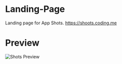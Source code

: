 # Landing-Page
Landing page for App Shots. https://shoots.coding.me

# Preview
![Shots Preview](http://ac-wcsdzkyf.clouddn.com/543a3280b73193589793.png)
